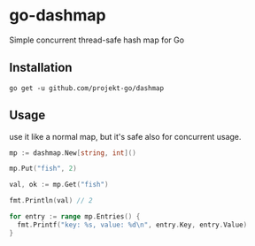 # go-dashmap
Simple concurrent thread-safe hash map for Go

## Installation
```
go get -u github.com/projekt-go/dashmap
```

## Usage
use it like a normal map, but it's safe also for concurrent usage.
```go
mp := dashmap.New[string, int]()

mp.Put("fish", 2)

val, ok := mp.Get("fish")

fmt.Println(val) // 2

for entry := range mp.Entries() {
  fmt.Printf("key: %s, value: %d\n", entry.Key, entry.Value)
}
```
